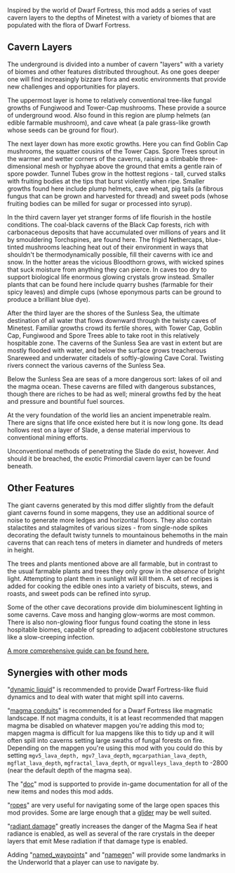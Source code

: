 Inspired by the world of Dwarf Fortress, this mod adds a series of vast cavern layers to the depths of Minetest with a variety of biomes that are populated with the flora of Dwarf Fortress.

## Cavern Layers

The underground is divided into a number of cavern "layers" with a variety of biomes and other features distributed throughout. As one goes deeper one will find increasingly bizzare flora and exotic environments that provide new challenges and opportunities for players.

The uppermost layer is home to relatively conventional tree-like fungal growths of Fungiwood and Tower-Cap mushrooms. These provide a source of underground wood. Also found in this region are plump helmets (an edible farmable mushroom), and cave wheat (a pale grass-like growth whose seeds can be ground for flour).

The next layer down has more exotic growths. Here you can find Goblin Cap mushrooms, the squatter cousins of the Tower Caps. Spore Trees sprout in the warmer and wetter corners of the caverns, raising a climbable three-dimensional mesh or hyphyae above the ground that emits a gentle rain of spore powder. Tunnel Tubes grow in the hottest regions - tall, curved stalks with fruiting bodies at the tips that burst violently when ripe. Smaller growths found here include plump helmets, cave wheat, pig tails (a fibrous fungus that can be grown and harvested for thread) and sweet pods (whose fruiting bodies can be milled for sugar or processed into syrup).

In the third cavern layer yet stranger forms of life flourish in the hostile conditions. The coal-black caverns of the Black Cap forests, rich with carbonaceous deposits that have accumulated over millions of years and lit by smouldering Torchspines, are found here. The frigid Nethercaps, blue-tinted mushrooms leaching heat out of their environment in ways that shouldn't be thermodynamically possible, fill their caverns with ice and snow. In the hotter areas the vicious Bloodthorn grows, with wicked spines that suck moisture from anything they can pierce. In caves too dry to support biological life enormous glowing crystals grow instead. Smaller plants that can be found here include quarry bushes (farmable for their spicy leaves) and dimple cups (whose eponymous parts can be ground to produce a brilliant blue dye).

After the third layer are the shores of the Sunless Sea, the ultimate destination of all water that flows downward through the twisty caves of Minetest. Familiar growths crowd its fertile shores, with Tower Cap, Goblin Cap, Fungiwood and Spore Trees able to take root in this relatively hospitable zone. The caverns of the Sunless Sea are vast in extent but are mostly flooded with water, and below the surface grows treacherous Snareweed and underwater citadels of softly-glowing Cave Coral. Twisting rivers connect the various caverns of the Sunless Sea.

Below the Sunless Sea are seas of a more dangerous sort: lakes of oil and the magma ocean. These caverns are filled with dangerous substances, though there are riches to be had as well; mineral growths fed by the heat and pressure and bountiful fuel sources.

At the very foundation of the world lies an ancient impenetrable realm. There are signs that life once existed here but it is now long gone. Its dead hollows rest on a layer of Slade, a dense material impervious to conventional mining efforts.

Unconventional methods of penetrating the Slade do exist, however. And should it be breached, the exotic Primordial cavern layer can be found beneath.

## Other Features

The giant caverns generated by this mod differ slightly from the default giant caverns found in some mapgens, they use an additional source of noise to generate more ledges and horizontal floors. They also contain stalactites and stalagmites of various sizes - from single-node spikes decorating the default twisty tunnels to mountainous behemoths in the main caverns that can reach tens of meters in diameter and hundreds of meters in height.

The trees and plants mentioned above are all farmable, but in contrast to the usual farmable plants and trees they only grow in the *absence* of bright light. Attempting to plant them in sunlight will kill them. A set of recipes is added for cooking the edible ones into a variety of biscuits, stews, and roasts, and sweet pods can be refined into syrup.

Some of the other cave decorations provide dim bioluminescent lighting in some caverns. Cave moss and hanging glow-worms are most common. There is also non-glowing floor fungus found coating the stone in less hospitable biomes, capable of spreading to adjacent cobblestone structures like a slow-creeping infection.

[A more comprehensive guide can be found here.](guide.md)

## Synergies with other mods

"[dynamic liquid](https://github.com/minetest-mods/dynamic_liquid)" is recommended to provide Dwarf Fortress-like fluid dynamics and to deal with water that might spill into caverns.

"[magma conduits](https://github.com/FaceDeer/magma_conduits/)" is recommended for a Dwarf Fortress like magmatic landscape. If not magma conduits, it is at least recommended that mapgen magma be disabled on whatever mapgen you're adding this mod to; mapgen magma is difficult for lua mapgens like this to tidy up and it will often spill into caverns setting large swaths of fungal forests on fire. Depending on the mapgen you're using this mod with you could do this by setting ``mgv5_lava_depth, mgv7_lava_depth``, ``mgcarpathian_lava_depth``, ``mgflat_lava_depth``, ``mgfractal_lava_depth``, or ``mgvalleys_lava_depth`` to -2800 (near the default depth of the magma sea).

The "[doc](https://forum.minetest.net/viewtopic.php?f=9&t=15912&p=240152)" mod is supported to provide in-game documentation for all of the new items and nodes this mod adds.

"[ropes](https://github.com/minetest-mods/ropes)" are very useful for navigating some of the large open spaces this mod provides. Some are large enough that a [glider](https://github.com/CBugDCoder/glider) may be well suited.

"[radiant damage](https://github.com/FaceDeer/radiant_damage)" greatly increases the danger of the Magma Sea if heat radiance is enabled, as well as several of the rare crystals in the deeper layers that emit Mese radiation if that damage type is enabled.

Adding "[named_waypoints](https://github.com/FaceDeer/named_waypoints)" and "[namegen](https://github.com/FaceDeer/namegen)" will provide some landmarks in the Underworld that a player can use to navigate by.
